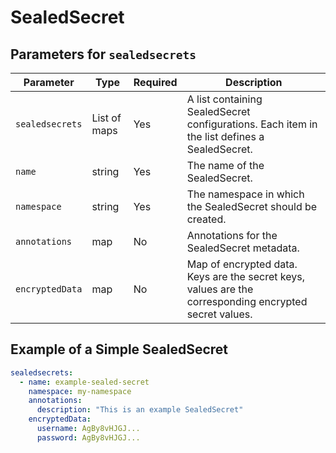 # SealedSecret

## Parameters for `sealedsecrets`

| Parameter       | Type         | Required | Description                                                                                            |
| --------------- | ------------ | -------- | ------------------------------------------------------------------------------------------------------ |
| `sealedsecrets` | List of maps | Yes      | A list containing SealedSecret configurations. Each item in the list defines a SealedSecret.           |
| `name`          | string       | Yes      | The name of the SealedSecret.                                                                          |
| `namespace`     | string       | Yes      | The namespace in which the SealedSecret should be created.                                             |
| `annotations`   | map          | No       | Annotations for the SealedSecret metadata.                                                             |
| `encryptedData` | map          | No       | Map of encrypted data. Keys are the secret keys, values are the corresponding encrypted secret values. |

## Example of a Simple SealedSecret

```yaml
sealedsecrets:
  - name: example-sealed-secret
    namespace: my-namespace
    annotations:
      description: "This is an example SealedSecret"
    encryptedData:
      username: AgBy8vHJGJ...
      password: AgBy8vHJGJ...
```
